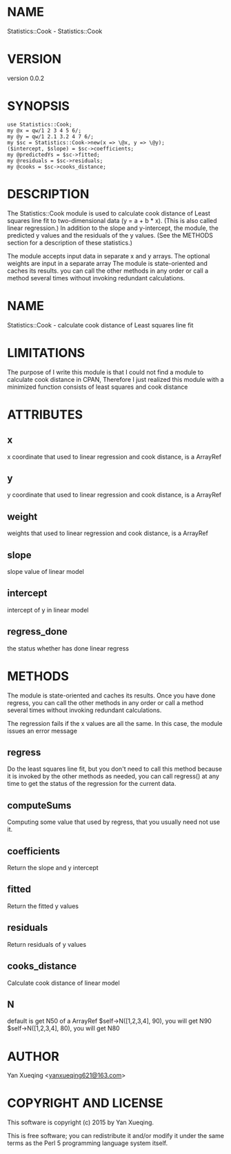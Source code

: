 # NAME

Statistics::Cook - Statistics::Cook

# VERSION

version 0.0.2

# SYNOPSIS

    use Statistics::Cook;
    my @x = qw/1 2 3 4 5 6/;
    my @y = qw/1 2.1 3.2 4 7 6/;
    my $sc = Statistics::Cook->new(x => \@x, y => \@y);
    ($intercept, $slope) = $sc->coefficients;
    my @predictedYs = $sc->fitted;
    my @residuals = $sc->residuals;
    my @cooks = $sc->cooks_distance;

# DESCRIPTION

The Statistics::Cook module is used to calculate cook distance of Least squares line fit to
two-dimensional data (y = a + b \* x). (This is also called linear regression.)
In addition to the slope and y-intercept, the module, the predicted y values and the
residuals of the y values. (See the METHODS section for a description of these statistics.)

The module accepts input data in separate x and y arrays. The optional weights are input in a separate array
The module is state-oriented and caches its results. you can call the other methods in any order
or call a method several times without invoking redundant calculations.

# NAME

Statistics::Cook - calculate cook distance of Least squares line fit

# LIMITATIONS

The purpose of I write this module is that I could not find a module to calculate cook distance in CPAN,
Therefore I just realized this module with  a minimized function consists of least squares and cook distance

# ATTRIBUTES

## x

x coordinate that used to linear regression and cook distance, is a ArrayRef

## y

y coordinate that used to linear regression and cook distance, is a ArrayRef

## weight

weights that used to linear regression and cook distance, is a ArrayRef

## slope

slope value of linear model

## intercept

intercept of y in linear model

## regress\_done

the status whether has done linear regress

# METHODS

The module is state-oriented and caches its results. Once you have done regress, you can call
the other methods in any order or call a method several times without invoking redundant calculations.

The regression fails if the x values are all the same. In this case, the module issues an error message

## regress

Do the least squares line fit, but you don't need to call this method because it is invoked by the
other methods as needed,  you can call regress() at any time to get the status of the regression
for the current data.

## computeSums

Computing some value that used by regress, that you usually need not use it.

## coefficients

Return the slope and y intercept

## fitted

Return the fitted y values

## residuals

Return residuals of y values

## cooks\_distance

Calculate cook distance of linear model

## N

default is get N50 of a ArrayRef
$self->N(\[1,2,3,4\], 90), you will get N90
$self->N(\[1,2,3,4\], 80), you will get N80

# AUTHOR

Yan Xueqing &lt;yanxueqing621@163.com>

# COPYRIGHT AND LICENSE

This software is copyright (c) 2015 by Yan Xueqing.

This is free software; you can redistribute it and/or modify it under
the same terms as the Perl 5 programming language system itself.
